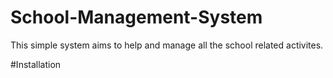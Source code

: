 # School-Management-System

This simple system aims to help and manage all the school related activites.

#Installation
